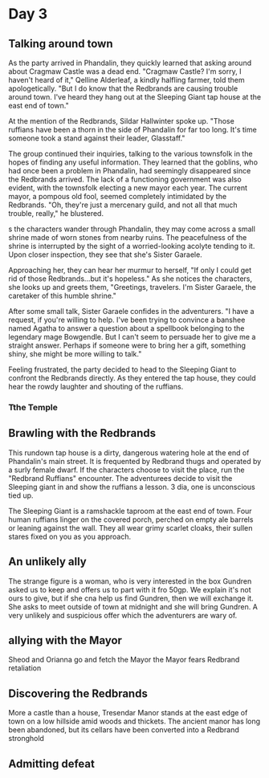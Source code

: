 # Day 3

## Talking around town

As the party arrived in Phandalin, they quickly learned that asking around about Cragmaw Castle was a dead end. "Cragmaw Castle? I'm sorry, I haven't heard of it," Qelline Alderleaf, a kindly halfling farmer, told them apologetically. "But I do know that the Redbrands are causing trouble around town. I've heard they hang out at the Sleeping Giant tap house at the east end of town."

At the mention of the Redbrands, Sildar Hallwinter spoke up. "Those ruffians have been a thorn in the side of Phandalin for far too long. It's time someone took a stand against their leader, Glasstaff."

The group continued their inquiries, talking to the various townsfolk in the hopes of finding any useful information. They learned that the goblins, who had once been a problem in Phandalin, had seemingly disappeared since the Redbrands arrived. The lack of a functioning government was also evident, with the townsfolk electing a new mayor each year. The current mayor, a pompous old fool, seemed completely intimidated by the Redbrands. "Oh, they're just a mercenary guild, and not all that much trouble, really," he blustered.

s the characters wander through Phandalin, they may come across a small shrine made of worn stones from nearby ruins. The peacefulness of the shrine is interrupted by the sight of a worried-looking acolyte tending to it. Upon closer inspection, they see that she's Sister Garaele.

Approaching her, they can hear her murmur to herself, "If only I could get rid of those Redbrands...but it's hopeless." As she notices the characters, she looks up and greets them, "Greetings, travelers. I'm Sister Garaele, the caretaker of this humble shrine."

After some small talk, Sister Garaele confides in the adventurers. "I have a request, if you're willing to help. I've been trying to convince a banshee named Agatha to answer a question about a spellbook belonging to the legendary mage Bowgendle. But I can't seem to persuade her to give me a straight answer. Perhaps if someone were to bring her a gift, something shiny, she might be more willing to talk."

Feeling frustrated, the party decided to head to the Sleeping Giant to confront the Redbrands directly. As they entered the tap house, they could hear the rowdy laughter and shouting of the ruffians.

### Tthe  Temple


## Brawling with the Redbrands

This rundown tap house is a dirty, dangerous watering hole at the end of Phandalin's main street. It is frequented by Redbrand thugs and operated by a surly female dwarf. If the characters choose to visit the place, run the "Redbrand Ruffians" encounter.
The adventurees decide to visit the Sleeping giant in and show the ruffians a lesson. 3 dia, one is unconscious tied up.

The Sleeping Giant is a ramshackle taproom at the east end of town. Four human ruffians linger on the covered porch, perched on empty ale barrels or leaning against the wall. They all wear grimy scarlet cloaks, their sullen stares fixed on you as you approach.


## An unlikely ally

The strange figure is a woman, who is very interested in the box Gundren asked us to keep and offers us to part with it fro 50gp. We explain it's not ours to give, but if she cna help us find Gundren, then we will exchange it. She asks to meet outside of town at midnight and she will bring Gundren. A very unlikely and suspicious offer which the adventurers are wary of.

## allying with the Mayor

Sheod and Orianna go and fetch the Mayor
the Mayor fears Redbrand retaliation

## Discovering the Redbrands

More a castle than a house, Tresendar Manor stands at the east edge of town on a low hillside amid woods and thickets. The ancient manor has long been abandoned, but its cellars have been converted into a Redbrand stronghold

## Admitting defeat